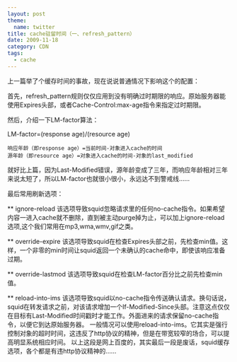 ```yaml
---
layout: post
theme:
  name: twitter
title: cache驻留时间（一、refresh_pattern）
date: 2009-11-18
category: CDN
tags:
  - cache
---
```


上一篇举了个缓存时间的事故，现在说说普通情况下影响这个的配置：

首先，refresh_pattern规则仅仅应用到没有明确过时期限的响应。原始服务器能使用Expires头部，或者Cache-Control:max-age指令来指定过时期限。

然后，介绍一下LM-factor算法：

LM-factor=(response age)/(resource age)

    响应年龄（即response age）=当前时间-对象进入cache的时间
    源年龄（即resource age）=对象进入cache的时间-对象的last_modified

就好比上篇，因为Last-Modified错误，源年龄变成了三年，而响应年龄相对三年来说太短了，所以LM-factor也就很小很小，永远达不到警戒线……

最后常用刷新选项：

** ignore-reload
该选项导致squid忽略请求里的任何no-cache指令。如果希望内容一进入cache就不删除，直到被主动purge掉为止，可以加上ignore-reload选项,这个我们常用在mp3,wma,wmv,gif之类。

** override-expire
该选项导致squid在检查Expires头部之前，先检查min值。这样，一个非零的min时间让squid返回一个未确认的cache命中，即使该响应准备过期。

** override-lastmod
该选项导致squid在检查LM-factor百分比之前先检查min值。

** reload-into-ims
该选项导致squid以no-cache指令传送确认请求。换句话说，squid在转发请求之前，对该请求增加一个If-Modified-Since头部。注意这点仅仅在目标有Last-Modified时间戳时才能工作。外面进来的请求保留no-cache指令，以便它到达原始服务器。
一般情况可以使用reload-into-ims。它其实是强行控制对象的超时时间，这违反了http协议的精神，但是在带宽较窄的场合，可以提高明显系统相应时间。
以上这段是网上百度的，其实最后一段是废话，squid缓存选项，各个都是有违http协议精神的……


